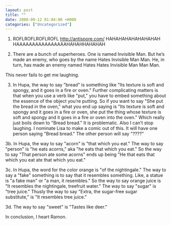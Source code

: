 ```yaml
---
layout: post
title: ""
date: 2008-09-12 01:04:00 +0000
categories: ["Uncategorized"]
---
```


1. ROFLROFLROFLROFL http://antispore.com/
HAHAHAHAHAHAHAHAH
HAAAAAAAAAAAAAAAAHAHAHHAHAHAH

2. There are a bunch of superheroes. One is named Invisible Man. But he’s made an enemy, who goes by the name Hates Invisible Man Man. He, in turn, has made an enemy named Hates Hates Invisible Man Man Man.

This never fails to get me laughing. 

3. In Hupa, the way to say "bread" is something like "Its texture is soft and spongy, and it goes in a fire or oven." Further complicating matters is that when you use a verb like "put," you have to embed something about the essence of the object you’re putting. So if you want to say "She put the bread in the oven," what you end up saying is "Its texture is soft and spongy and it goes in a fire or oven, she put the thing whose texture is soft and spongy and it goes in a fire or oven into the oven." Which really just boils down to "Bread bread." It is problematic. Also I can’t stop laughing. I nominate Lisa to make a comic out of this. It will have one person saying "Bread bread." The other person will say "????"

3b. In Hupa, the way to say "acorn" is "that which you eat." The way to say "person" is "he eats acorns," aka "he eats that which you eat." So the way to say "That person ate some acorns" ends up being "He that eats that which you eat ate that which you eat."

3c. In Hupa, the word for the color orange is "of the nightingale." The way to say a "fake" something is to say that it resembles something. Like, a statue is "a fake man" or "a man, it resembles." So the way to say orange juice is "It resembles the nightingale, treefruit water." The way to say "sugar" is "tree juice." Thusly the way to say "Extra, the sugar-free sugar substitute," is "It resembles tree juice."

3d. The way to say "sweet" is "Tastes like deer."

In conclusion, I heart Ramon.